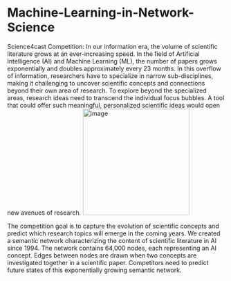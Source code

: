 # Machine-Learning-in-Network-Science
Science4cast Competition:
In our information era, the volume of scientific literature grows at an ever-increasing speed. In the field of Artificial Intelligence (AI) and Machine Learning (ML), the number of papers grows exponentially and doubles approximately every 23 months. In this overflow of information, researchers have to specialize in narrow sub-disciplines, making it challenging to uncover scientific concepts and connections beyond their own area of research. To explore beyond the specialized areas, research ideas need to transcend the individual focus bubbles. A tool that could offer such meaningful, personalized scientific ideas would open new avenues of research.
<img width="246" alt="image" src="https://user-images.githubusercontent.com/95829337/162637880-83bd40b2-2b79-48b7-b87b-594e5fab4dd9.png">

The competition goal is to capture the evolution of scientific concepts and predict which research topics will emerge in the coming years. We created a semantic network characterizing the content of scientific literature in AI since 1994. The network contains 64,000 nodes, each representing an AI concept. Edges between nodes are drawn when two concepts are investigated together in a scientific paper. Competitors need to predict future states of this exponentially growing semantic network.

